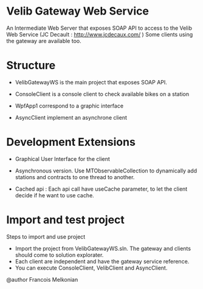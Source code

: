 # Velib Gateway Web Service

An Intermediate Web Server that exposes SOAP API to access to the Velib Web Service (JC Decault : http://www.jcdecaux.com/ )
Some clients using the gateway are available too.

# Structure

- VelibGatewayWS is the main project that exposes SOAP API.

- ConsoleClient is a console client to check available bikes on a station

- WpfApp1 correspond to a graphic interface

- AsyncClient implement an asynchrone client
# Development Extensions

- Graphical User Interface for the client 

- Asynchronous version. Use  MTObservableCollection to dynamically add stations and contracts to one thread to another.

- Cached api : Each api call have useCache parameter, to let the client decide if he want to use cache.


# Import and test project

Steps to import and use project
- Import the project from VelibGatewayWS.sln. The gateway and clients should come to solution explorater.
- Each client are independent and have the gateway service reference. 
- You can execute ConsoleClient, VelibClient and AsyncClient.



@author Francois Melkonian